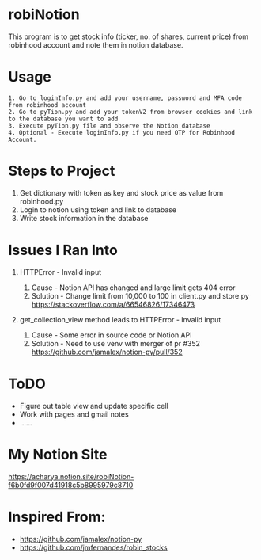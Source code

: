 # robiNotion

This program is to get stock info (ticker, no. of shares, current price) from robinhood account and note them in notion database.

# Usage
    1. Go to loginInfo.py and add your username, password and MFA code from robinhood account
    2. Go to pyTion.py and add your tokenV2 from browser cookies and link to the database you want to add
    3. Execute pyTion.py file and observe the Notion database
    4. Optional - Execute loginInfo.py if you need OTP for Robinhood Account.

# Steps to Project

1. Get dictionary with token as key and stock price as value from robinhood.py
2. Login to notion using token and link to database
3. Write stock information in the database

# Issues I Ran Into

1. HTTPError - Invalid input
    1. Cause - Notion API has changed and large limit gets 404 error
    2. Solution - Change limit from 10,000 to 100 in client.py and store.py
        https://stackoverflow.com/a/66546826/17346473
              
2. get_collection_view method leads to HTTPError - Invalid input
    1. Cause - Some error in source code or Notion API
    2. Solution - Need to use venv with merger of pr #352
         https://github.com/jamalex/notion-py/pull/352

# ToDO

- Figure out table view and update specific cell
- Work with pages and gmail notes
- ......

# My Notion Site
https://acharya.notion.site/robiNotion-f6b0fd9f007d41918c5b8995979c8710

# Inspired From:
 - https://github.com/jamalex/notion-py
 - https://github.com/jmfernandes/robin_stocks
